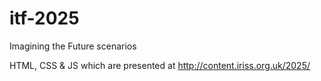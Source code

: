 # itf-2025
Imagining the Future scenarios

HTML, CSS & JS which are presented at http://content.iriss.org.uk/2025/
